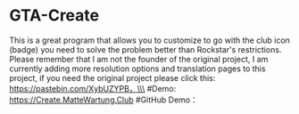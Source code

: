 # GTA-Create
This is a great program that allows you to customize to go with the club icon (badge) you need to solve the problem better than Rockstar's restrictions.
Please remember that I am not the founder of the original project, I am currently adding more resolution options and translation pages to this project, if you need the original project please click this: https://pastebin.com/XybUZYPB，\\\
#Demo: https://Create.MatteWartung.Club
#GitHub Demo：
